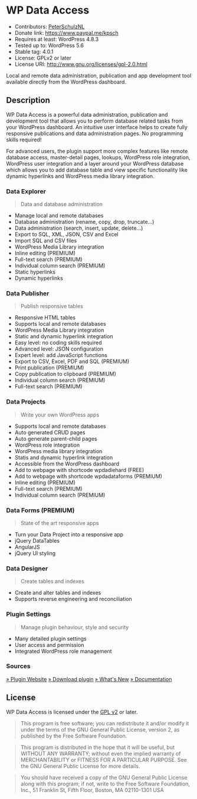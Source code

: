 # WP Data Access

* Contributors: [PeterSchulzNL](https://wpdataaccess.com/)
* Donate link: https://www.paypal.me/kpsch
* Requires at least: WordPress 4.8.3
* Tested up to: WordPress 5.6
* Stable tag: 4.0.1
* License: GPLv2 or later
* License URI: http://www.gnu.org/licenses/gpl-2.0.html

Local and remote data administration, publication and app development tool available directly from the WordPress dashboard.

## Description

WP Data Access is a powerful data administration, publication and development tool that allows you to perform database related tasks from your WordPress dashboard. An intuitive user interface helps to create fully responsive publications and data administration pages. No programming skills required!

For advanced users, the plugin support more complex features like remote database access, master-detail pages, lookups, WordPress role integration, WordPress user integration and a layer around your WordPress database which allows you to add database table and view specific functionality like dynamic hyperlinks and WordPress media library integration.

### Data Explorer
> Data and database administration

* Manage local and remote databases
* Database administration (rename, copy, drop, truncate...)
* Data administration (search, insert, update, delete...)
* Export to SQL, XML, JSON, CSV and Excel
* Import SQL and CSV files
* WordPress Media Library integration
* Inline editing (PREMIUM)
* Full-text search (PREMIUM)
* Individual column search (PREMIUM)
* Static hyperlinks
* Dynamic hyperlinks

### Data Publisher
> Publish responsive tables

* Responsive HTML tables
* Supports local and remote databases
* WordPress Media Library integration
* Static and dynamic hyperlink integration
* Easy level: no coding skills required
* Advanced level: JSON configuration
* Expert level: add JavaScript functions
* Export to CSV, Excel, PDF and SQL (PREMIUM)
* Print publication (PREMIUM)
* Copy publication to clipboard (PREMIUM)
* Individual column search (PREMIUM)
* Full-text search (PREMIUM)

### Data Projects
> Write your own WordPress apps

* Supports local and remote databases
* Auto generated CRUD pages
* Auto generate parent-child pages
* WordPress role integration
* WordPress media library integration
* Statis and dynamic hyperlink integration
* Accessible from the WordPress dashboard
* Add to webpage with shortcode wpdadiehard (FREE)
* Add to webpage with shortcode wpdadataforms (PREMIUM)
* Inline editing (PREMIUM)
* Full-text search (PREMIUM)
* Individual column search (PREMIUM)

### Data Forms (PREMIUM)
> State of the art responsive apps

* Turn your Data Project into a responsive app
* jQuery DataTables
* AngularJS
* jQuery UI styling

### Data Designer
> Create tables and indexes

* Create and alter tables and indexes
* Supports reverse engineering and reconciliation

### Plugin Settings
> Manage plugin behaviour, style and security

* Many detailed plugin settings
* User access and permission
* Integrated WordPress role management

### Sources

[» Plugin Website](https://wpdataaccess.com/)
[» Download plugin](https://wordpress.org/plugins/wp-data-access/) 
[» What's New](https://wpdataaccess.com/docs/documentation/updates/whats-new/)
[» Documentation](https://wpdataaccess.com/docs/documentation/)

## License

WP Data Access is licensed under the [GPL v2](http://www.gnu.org/licenses/gpl-2.0.html) or later.

> This program is free software; you can redistribute it and/or modify
it under the terms of the GNU General Public License, version 2, as
published by the Free Software Foundation.

> This program is distributed in the hope that it will be useful,
but WITHOUT ANY WARRANTY; without even the implied warranty of
MERCHANTABILITY or FITNESS FOR A PARTICULAR PURPOSE.  See the
GNU General Public License for more details.

> You should have received a copy of the GNU General Public License
along with this program; if not, write to the Free Software
Foundation, Inc., 51 Franklin St, Fifth Floor, Boston, MA  02110-1301  USA
